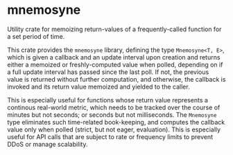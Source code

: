 # mnemosyne

Utility crate for memoizing return-values of a frequently-called function for a set period of time.

This crate provides the `mnemosyne` library, defining the type `Mnemosyne<T, E>`, which is given
a callback and an update interval upon creation and returns either a memoized or freshly-computed
value when polled, depending on if a full update interval has passed since the last poll. If not,
the previous value is returned without further computation, and otherwise, the callback is invoked
and its return value memoized and yielded to the caller.

This is especially useful for functions whose return value represents a continous real-world metric,
which needs to be tracked over the course of minutes but not seconds; or seconds but not milliseconds.
The `Mnemosyne` type eliminates such time-related book-keeping, and computes the callback value only when
polled (strict, but not eager, evaluation). This is especially useful for API calls that are subject to
rate or frequency limits to prevent DDoS or manage scalability.
